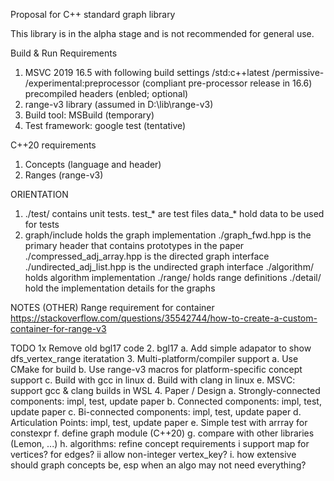 Proposal for C++ standard graph library

This library is in the alpha stage and is not recommended for general use.

Build & Run Requirements
1. MSVC 2019 16.5 with following build settings
	/std:c++latest
	/permissive-
	/experimental:preprocessor (compliant pre-processor release in 16.6)
	precompiled headers (enbled; optional)
2. range-v3 library (assumed in D:\lib\range-v3)
3. Build tool: MSBuild (temporary)
4. Test framework: google test (tentative)

C++20 requirements
1. Concepts (language and <concepts> header)
2. Ranges (range-v3)

ORIENTATION
1.	./test/ contains unit tests. 
	test_* are test files
	data_* hold data to be used for tests
2.	graph/include holds the graph implementation
	./graph_fwd.hpp is the primary header that contains prototypes in the paper
	./compressed_adj_array.hpp is the directed graph interface
	./undirected_adj_list.hpp is the undirected graph interface
	./algorithm/ holds algorithm implementation
	./range/ holds range definitions
	./detail/ hold the implementation details for the graphs

NOTES (OTHER)
Range requirement for container
https://stackoverflow.com/questions/35542744/how-to-create-a-custom-container-for-range-v3

TODO
1x	Remove old bgl17 code
2.	bgl17
	a.	Add simple adapator to show dfs_vertex_range iteratation
3.	Multi-platform/compiler support
	a.	Use CMake for build
	b.	Use range-v3 macros for platform-specific concept support
	c.	Build with gcc in linux
	d.	Build with clang in linux
	e.	MSVC: support gcc & clang builds in WSL
4.	Paper / Design
	a.	Strongly-connected components: impl, test, update paper
	b.	Connected components: impl, test, update paper
	c.	Bi-connected components: impl, test, update paper
	d.	Articulation Points: impl, test, update paper
	e.	Simple test with arrray<T> for constexpr
	f.	define graph module (C++20)
	g.	compare with other libraries (Lemon, ...)
	h.	algorithms: refine concept requirements
		i	support map for vertices? for edges?
		ii	allow non-integer vertex_key?
	i.	how extensive should graph concepts be, esp when an algo may not need everything?
